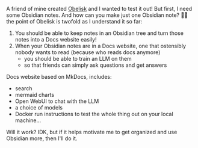 A friend of mine created [Obelisk](https://usrbinkat.github.io/obelisk/#rag-system) and I wanted to test it out! But first, I need some Obsidian notes. And how can you make just one Obsidian note? 🎵😅 the point of Obelisk is twofold as I understand it so far:

1. You should be able to keep notes in an Obsidian tree and turn those notes into a Docs website easily!
2. When your Obsidian notes are in a Docs website, one that ostensibly nobody wants to read (because who reads docs anymore)
	* you should be able to train an LLM on them
	* so that friends can simply ask questions and get answers

Docs website based on MkDocs, includes:
* search
* mermaid charts
* Open WebUI to chat with the LLM
* a choice of models
* Docker run instructions to test the whole thing out on your local machine...

Will it work? IDK, but if it helps motivate me to get organized and use Obsidian more, then I'll do it.